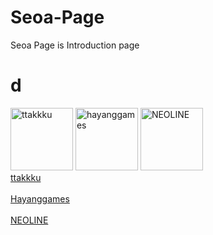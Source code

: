 # Seoa-Page
Seoa Page is  Introduction page

# d
<img src="https://avatars.githubusercontent.com/ttakkku" width="100" title="ttakkku"> <img src="https://avatars.githubusercontent.com/hayanggames" width="100" title="hayanggames"> <img src="https://avatars.githubusercontent.com/code325" width="100" title="NEOLINE">
<br> [ttakkku](http://github.com/ttakkku) <br>
<br> [Hayanggames](https://github.com/hayanggames) <br>
<br> [NEOLINE](https://github.com/code325) <br>
